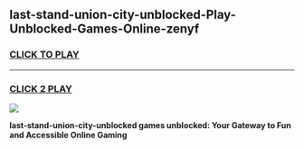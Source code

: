 
## last-stand-union-city-unblocked-Play-Unblocked-Games-Online-zenyf
<h3>
<a href="https://premium76.site?title=last-stand-union-city-unblocked&ref=25A">CLICK TO PLAY</a></h3>
<hr>

<h3>
<a href="https://premium76.site?title=last-stand-union-city-unblocked&ref=25A">CLICK 2 PLAY</a>
  
</h3>

<a href="https://premium76.site?title=last-stand-union-city-unblocked&ref=25A"><img src="https://clearcache.store/games.png"></a>


**last-stand-union-city-unblocked games unblocked: Your Gateway to Fun and Accessible Online Gaming**
